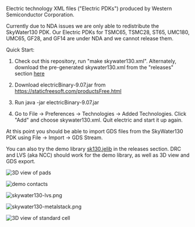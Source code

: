 Electric technology XML files ("Electric PDKs") produced by Western
Semiconductor Corporation.

Currently due to NDA issues we are only able to redistribute the
SkyWater130 PDK.  Our Electric PDKs for TSMC65, TSMC28, ST65, UMC180,
UMC65, GF28, and GF14 are under NDA and we cannot release them.

Quick Start:

1. Check out this repository, run "make skywater130.xml".
   Alternately, download the pre-generated skywater130.xml from the
   "releases" section
   [here](https://gitlab.com/westernsemico/releases/-/raw/master/electric-skywater130-demo-contacts.png)

2.  Download electricBinary-9.07.jar from https://staticfreesoft.com/productsFree.html

3.  Run java -jar electricBinary-9.07.jar

4.  Go to File -> Preferences -> Technologies -> Added Technologies.
    Click "Add" and choose skywater130.xml.  Quit electric and start it
    up again.

At this point you should be able to import GDS files from the
SkyWater130 PDK using File -> Import -> GDS Stream.

You can also try the demo library
[sk130.jelib](https://gitlab.com/westernsemico/releases/-/raw/master/sk130.jelib)
in the releases section.  DRC and LVS (aka NCC) should work for the
demo library, as well as 3D view and GDS export.

![3D view of pads](https://gitlab.com/westernsemico/releases/-/raw/master/skywater130-driver.png)

![demo contacts](https://gitlab.com/westernsemico/releases/-/raw/master/electric-skywater130-demo-contacts.png)

![skywater130-lvs.png](https://gitlab.com/westernsemico/releases/-/raw/master/skywater130-lvs.png)

![skywater130-metalstack.png](https://gitlab.com/westernsemico/releases/-/raw/master/skywater130-metalstack.png)

![3D view of standard cell](https://gitlab.com/westernsemico/releases/-/raw/master/electric-skywater130-3d.png)

